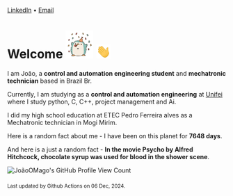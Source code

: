 [LinkedIn](https://www.linkedin.com/in/joão-pedro-gozzoli-b95641301/) &bull;
[Email](joaopedrogozzoli@gmail.com)

# Welcome <img src="happy.gif" height="64px" /> <img src="wave.gif" height="32px" />

I am João, a  **control and automation engineering student** and **mechatronic technician** based in Brazil Br.

Currently, I am studying as a **control and automation engineering** at [Unifei](https://unifei.edu.br) where I study python, C, C++, project management and Ai.

I did my high school education at ETEC Pedro Ferreira alves as a Mechatronic technician in Mogi Mirim.

Here is a random fact about me - I have been on this planet for **7648 days**.

And here is a just a random fact -  **In the movie Psycho by Alfred Hitchcock, chocolate syrup was used for blood in the shower scene**.

![JoãoOMago's GitHub Profile View Count](https://komarev.com/ghpvc/?username=JoaoOMago)

<sub>Last updated by Github Actions on 06 Dec, 2024.</sub>
